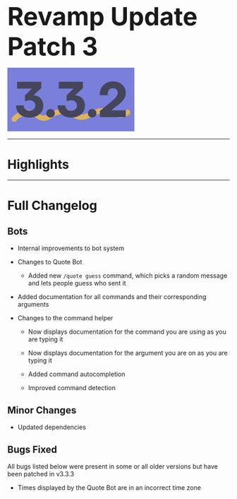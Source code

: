 <h1 style="font-size:4em;margin-bottom:0.25em;">
    Revamp Update Patch 3
</h1>

<img src="/public/v3.3.2.svg" height="10%" alt="v3.3.1">

<!-- <hr>

Released on Sunday, February 11th, 2024 -->

<hr>

<style>
    h1 {
        font-size: 2em;
    }
</style>

# Highlights

<hr>

# Full Changelog

## Bots

- Internal improvements to bot system

- Changes to Quote Bot

  - Added new `/quote guess` command, which picks a random message and lets people guess who sent it

- Added documentation for all commands and their corresponding arguments

- Changes to the command helper

  - Now displays documentation for the command you are using as you are typing it

  - Now displays documentation for the argument you are on as you are typing it

  - Added command autocompletion

  - Improved command detection

## Minor Changes

- Updated dependencies

## Bugs Fixed

All bugs listed below were present in some or all older versions but have been patched in v3.3.3

- Times displayed by the Quote Bot are in an incorrect time zone

<!-- <hr> -->
<!-- 
Backup Google Chat Revamp Update Patch 2 (v3.3.2), Released 2/11/2024  
<img src="../public/logo.svg" height="10%" alt="Backup Google Chat"> -->
